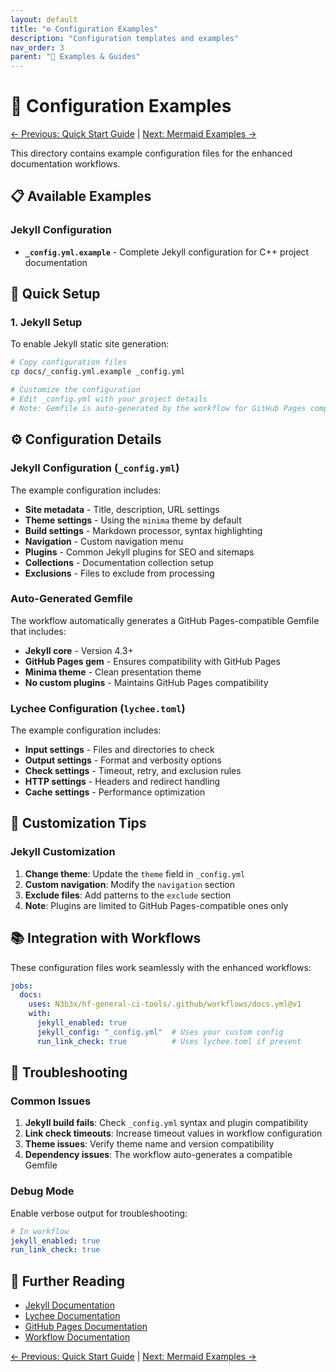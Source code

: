 ```yaml
---
layout: default
title: "⚙️ Configuration Examples"
description: "Configuration templates and examples"
nav_order: 3
parent: "📖 Examples & Guides"
---
```


# 📁 Configuration Examples

[← Previous: Quick Start Guide](quick-start.md) | [Next: Mermaid Examples →](mermaid-examples.md)

This directory contains example configuration files for the enhanced documentation workflows.

## 📋 Available Examples

### Jekyll Configuration
- **`_config.yml.example`** - Complete Jekyll configuration for C++ project documentation


## 🚀 Quick Setup

### 1. Jekyll Setup

To enable Jekyll static site generation:

```bash
# Copy configuration files
cp docs/_config.yml.example _config.yml

# Customize the configuration
# Edit _config.yml with your project details
# Note: Gemfile is auto-generated by the workflow for GitHub Pages compatibility
```


## ⚙️ Configuration Details

### Jekyll Configuration (`_config.yml`)

The example configuration includes:

- **Site metadata** - Title, description, URL settings
- **Theme settings** - Using the `minima` theme by default
- **Build settings** - Markdown processor, syntax highlighting
- **Navigation** - Custom navigation menu
- **Plugins** - Common Jekyll plugins for SEO and sitemaps
- **Collections** - Documentation collection setup
- **Exclusions** - Files to exclude from processing

### Auto-Generated Gemfile

The workflow automatically generates a GitHub Pages-compatible Gemfile that includes:

- **Jekyll core** - Version 4.3+
- **GitHub Pages gem** - Ensures compatibility with GitHub Pages
- **Minima theme** - Clean presentation theme
- **No custom plugins** - Maintains GitHub Pages compatibility

### Lychee Configuration (`lychee.toml`)

The example configuration includes:

- **Input settings** - Files and directories to check
- **Output settings** - Format and verbosity options
- **Check settings** - Timeout, retry, and exclusion rules
- **HTTP settings** - Headers and redirect handling
- **Cache settings** - Performance optimization

## 🎯 Customization Tips

### Jekyll Customization

1. **Change theme**: Update the `theme` field in `_config.yml`
2. **Custom navigation**: Modify the `navigation` section
3. **Exclude files**: Add patterns to the `exclude` section
4. **Note**: Plugins are limited to GitHub Pages-compatible ones only


## 📚 Integration with Workflows

These configuration files work seamlessly with the enhanced workflows:

```yaml
jobs:
  docs:
    uses: N3b3x/hf-general-ci-tools/.github/workflows/docs.yml@v1
    with:
      jekyll_enabled: true
      jekyll_config: "_config.yml"  # Uses your custom config
      run_link_check: true          # Uses lychee.toml if present
```

## 🔧 Troubleshooting

### Common Issues

1. **Jekyll build fails**: Check `_config.yml` syntax and plugin compatibility
2. **Link check timeouts**: Increase timeout values in workflow configuration
3. **Theme issues**: Verify theme name and version compatibility
4. **Dependency issues**: The workflow auto-generates a compatible Gemfile

### Debug Mode

Enable verbose output for troubleshooting:

```yaml
# In workflow
jekyll_enabled: true
run_link_check: true
```

## 📖 Further Reading

- [Jekyll Documentation](https://jekyllrb.com/docs/)
- [Lychee Documentation](https://github.com/lycheeverse/lychee)
- [GitHub Pages Documentation](https://docs.github.com/en/pages)
- [Workflow Documentation](docs-workflow.md)

[← Previous: Quick Start Guide](quick-start.md) | [Next: Mermaid Examples →](mermaid-examples.md)
